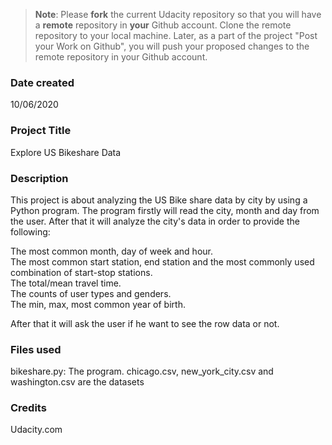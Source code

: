 >**Note**: Please **fork** the current Udacity repository so that you will have a **remote** repository in **your** Github account. Clone the remote repository to your local machine. Later, as a part of the project "Post your Work on Github", you will push your proposed changes to the remote repository in your Github account.

### Date created
10/06/2020

### Project Title
Explore US Bikeshare Data

### Description
This project is about analyzing the US Bike share data by city by using a Python program. The program firstly will read the city, month and day from the user. After that it will analyze the city's data in order to provide the following:

The most common month, day of week and hour.  
The most common start station, end station and the most commonly used combination  of start-stop stations.  
The total/mean travel time.  
The counts of user types and genders.  
The min, max, most common year of birth.  

After that it will ask the user if he want to see the row data or not.

### Files used
bikeshare.py: The program.
chicago.csv, new_york_city.csv and washington.csv are the datasets

### Credits
Udacity.com
